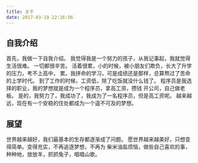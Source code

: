 ```yaml
---
title: 关于
date: 2017-03-19 22:16:56
---
```


## 自我介绍

首先，我做一下自我介绍。 我觉得我是一个努力的孩子，从我记事起，我就觉得生活很难。 一切都很辛苦。 活着很累，小的时候，被小朋友们欺负，长大了升学的压力，考不上高中， 累。我拼命的学习，可是成绩还是那样，总算熬过了苦命的上学时代。 到了工作的时候，工资低，除了吃饭就没什么钱了。 程序员是我选择的职业，我的梦想就是成为一个程序员，拿高工资，攒钱 开公司，自己做老板。 是的，我努力了，我成功了，我成为了一名程序员，但是高工资呢。 越来越远，现在有一个安稳的住处都成为一个遥不可及的梦想。

## 展望

世界越来越好，我们最基本的生存都逐渐成了问题。 愿世界越来越美好，只想变得简单。变得充实，不再追逐梦想，不再为 柴米油盐烦恼，做些自己喜欢的事，种种地，放放羊，抓抓兔子，唱唱山歌。

